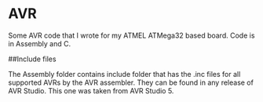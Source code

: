AVR
===

Some AVR code that I wrote for my ATMEL ATMega32 based board. Code is in Assembly and C.

##Include files

The Assembly folder contains include folder that has the .inc files for all supported AVRs by the AVR assembler. They can be found in any release of AVR Studio. This one was taken from AVR Studio 5.

